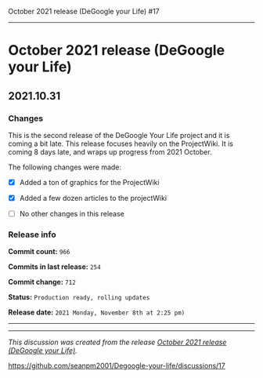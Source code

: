 October 2021 release (DeGoogle your Life) #17


***

# October 2021 release (DeGoogle your Life)

## 2021.10.31

### Changes

This is the second release of the DeGoogle Your Life project and it is coming a bit late. This release focuses heavily on the ProjectWiki. It is coming 8 days late, and wraps up progress from 2021 October.

The following changes were made:

- [x] Added a ton of graphics for the ProjectWiki

- [x] Added a few dozen articles to the projectWiki

- [ ] No other changes in this release

### Release info

**Commit count:** `966`

**Commits in last release:** `254`

**Commit change:** `712`

**Status:** `Production ready, rolling updates`

**Release date:** `2021 Monday, November 8th at 2:25 pm)`

***


<hr /><em>This discussion was created from the release <a href='https://github.com/seanpm2001/Degoogle-your-life/releases/tag/2021.10.31'>October 2021 release (DeGoogle your Life)</a>.</em>

https://github.com/seanpm2001/Degoogle-your-life/discussions/17

